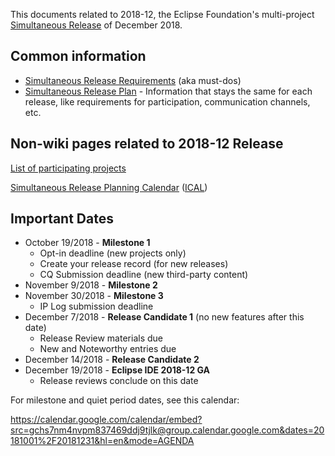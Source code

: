 This documents related to 2018-12, the Eclipse Foundation's
multi-project [Simultaneous Release](../Simultaneous_Release.md) of
December 2018.

## Common information

-   [Simultaneous Release
    Requirements](Simultaneous_Release_Requirements.md)
    (aka must-dos)
-   [Simultaneous Release
    Plan](Simultaneous_Release_Plan.md) - Information
    that stays the same for each release, like requirements for
    participation, communication channels, etc.

## Non-wiki pages related to 2018-12 Release

[List of participating
projects](https://projects.eclipse.org/releases/2018-12)

[Simultaneous Release Planning
Calendar](http://www.google.com/calendar/embed?src=gchs7nm4nvpm837469ddj9tjlk%40group.calendar.google.com&ctz=America/New_York)
([ICAL](http://www.google.com/calendar/ical/gchs7nm4nvpm837469ddj9tjlk%40group.calendar.google.com/public/basic.ics))

## Important Dates

-   October 19/2018 - **Milestone 1**
    -   Opt-in deadline (new projects only)
    -   Create your release record (for new releases)
    -   CQ Submission deadline (new third-party content)
-   November 9/2018 - **Milestone 2**
-   November 30/2018 - **Milestone 3**
    -   IP Log submission deadline
-   December 7/2018 - **Release Candidate 1** (no new features after
    this date)
    -   Release Review materials due
    -   New and Noteworthy entries due
-   December 14/2018 - **Release Candidate 2**
-   December 19/2018 - **Eclipse IDE 2018-12 GA**
    -   Release reviews conclude on this date

For milestone and quiet period dates, see this calendar:

<https://calendar.google.com/calendar/embed?src=gchs7nm4nvpm837469ddj9tjlk@group.calendar.google.com&dates=20181001%2F20181231&hl=en&mode=AGENDA>

<!-- googlecalendar width="600" height="400" title="Planning Council Calendar">gchs7nm4nvpm837469ddj9tjlk@group.calendar.google.com</googlecalendar -->

